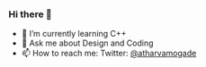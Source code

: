### Hi there 👋

<!--
**atharvamogade/atharvamogade** is a ✨ _special_ ✨ repository because its `README.md` (this file) appears on your GitHub profile.

Here are some ideas to get you started: -->

<!-- - 🔭 I’m currently working on ... -->
- 🌱 I’m currently learning C++
- 💬 Ask me about Design and Coding
- 📫 How to reach me: Twitter: [@atharvamogade](https://twitter.com/atharvamogade)
<!-- - 👯 I’m looking to collaborate on Blender org -->
<!-- - 🤔 I’m looking for help with ... -->
<!-- - 😄 Pronouns: ... -->
<!-- - ⚡ Fun fact: ... -->

